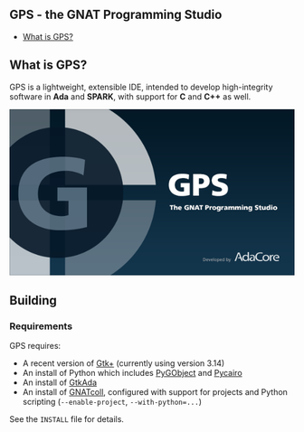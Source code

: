 ## GPS - the GNAT Programming Studio

- [What is GPS?](#what-is-gps)

## What is GPS?

GPS is a lightweight, extensible IDE, intended to develop high-integrity software in **Ada** and **SPARK**, with support for **C** and **C++** as well.

![GPS - Screenshot](/docs/users_guide/gps-main.png?raw=true)

## Building

### Requirements

GPS requires:

- A recent version of [Gtk+](http://www.gtk.org/) (currently using version 3.14)
- An install of Python which includes [PyGObject](https://wiki.gnome.org/action/show/Projects/PyGObject) and [Pycairo](https://cairographics.org/pycairo/)
- An install of [GtkAda](https://github.com/AdaCore/gtkada)
- An install of [GNATcoll](https://github.com/AdaCore/gnatcoll), configured with support for projects and Python scripting (`--enable-project`, `--with-python=...`)

See the `INSTALL` file for details.
